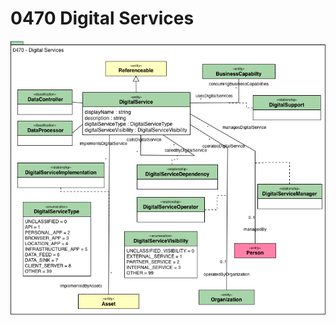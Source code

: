 <!-- SPDX-License-Identifier: CC-BY-4.0 -->
<!-- Copyright Contributors to the ODPi Egeria project. -->

# 0470 Digital Services

![UML](0470-Digital-Services.png)